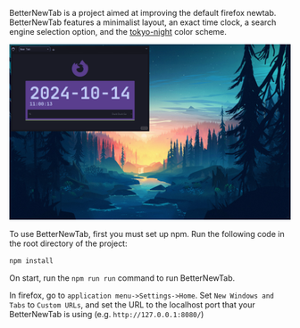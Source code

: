 BetterNewTab is a project aimed at improving the default firefox newtab.
BetterNewTab features a minimalist layout, an exact time clock, a search engine
selection option, and the
[tokyo-night](https://github.com/tokyo-night/tokyo-night-vscode-theme) color
scheme.

![Example Screenshot](screenshots/exampleSearch.png?raw=true)

To use BetterNewTab, first you must set up npm. Run the following code in the
root directory of the project: 

``` bash
npm install 
``` 

On start, run the `npm run run` command to run BetterNewTab.

In firefox, go to `application menu->Settings->Home`. Set `New Windows and Tabs` 
to `Custom URLs`, and set the URL to the localhost port that your BetterNewTab 
is using (e.g. `http://127.0.0.1:8080/`)
